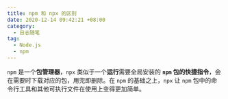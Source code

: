 ```yaml
---
title: npm 和 npx 的区别
date: 2020-12-14 09:42:21 +08:00
category:
  - 日志随笔
tag:
  - Node.js
  - npm
---
```


`npm` 是一个**包管理器**，`npx` 类似于一个**运行**需要全局安装的 **`npm` 包的快捷指令**，会在需要时下载对应的包，用完即删除。在 `npm` 的基础之上，`npx` 让 `npm` 包中的命令行工具和其他可执行文件在使用上变得更加简单。
